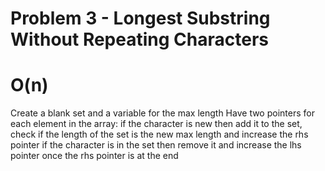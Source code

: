 # Problem 3 - Longest Substring Without Repeating Characters
# O(n)
Create a blank set and a variable for the max length
Have two pointers
for each element in the array:
    if the character is new then add it to the set, check if the length of the set is the new max length and increase the rhs pointer
    if the character is in the set then remove it and increase the lhs pointer
once the rhs pointer is at the end 
